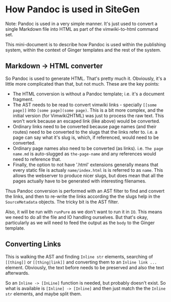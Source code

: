 # How Pandoc is used in SiteGen

Note: Pandoc is used in a very simple manner.  It's just used to convert
a single Markdown file into HTML as part of the vimwiki-to-html command set.

This mini-document is to describe how Pandoc is used within the publishing
system, within the context of Ginger templates and the rest of the system.

## Markdown -> HTML converter

So Pandoc is used to generate HTML.  That's pretty much it.  Obviously, it's
a little more complicated than that, but not much.  These are the key points:

 * The HTML conversion is without a Pandoc template; i.e. it's a document
   fragment.
 * The AST needs to be read to convert vimwiki links - specially `[[some page]]`
   into `[some page](some page)`.  This is a bit more complex, and the initial
   version (for Vimwiki2HTML) was just to process the raw text.  This won't work
   because an escaped link (like above) would be converted.
 * Ordinary links need to be converted because page names (and their routes)
   need to be converted to the slugs that the links refer to.  i.e. a page can
   say what it's slug is, which, if referenced, would need to be converted.
 * Ordinary page names also need to be converted (as links).
   i.e. `The page name.md` is auto-slugged as `the-page-name` and any references
   would need to reference that.
 * Finally, the option to not have '.html' extensions generally means that every
   static file is actualy `name/index.html` is is referred to as `name`.  This
   allows the webserver to produce nicer slugs, but does mean that all the pages
   actually have to be generated with interesting filenames.

Thus Pandoc conversion is performed with an AST filter to find and convert the
links, and then to re-write the links according the the slugs help in the
`SourceMetadata` objects.  The tricky bit is the AST filter.

Also, it will be run with `runPure` as we don't want to run it in `IO`.  This
means we need to do all the file and IO handling ourselves.  But that's okay,
particularly as we will need to feed the output as the `body` to the Ginger
template.

## Converting Links

This is walking the AST and finding `Inline str` elements, searching of
`[[thing]]` or `[[thing|link]]` and converting them to an `Inline link ...`
element.  Obviously, the text before needs to be preserved and also the text
afterwards.

So an `Inline -> [InLine]` function is needed, but probably doesn't exist.  So
what is available is `[Inline] -> [Inline]` and then just match the the
`Inline str` elements, and maybe split them.
